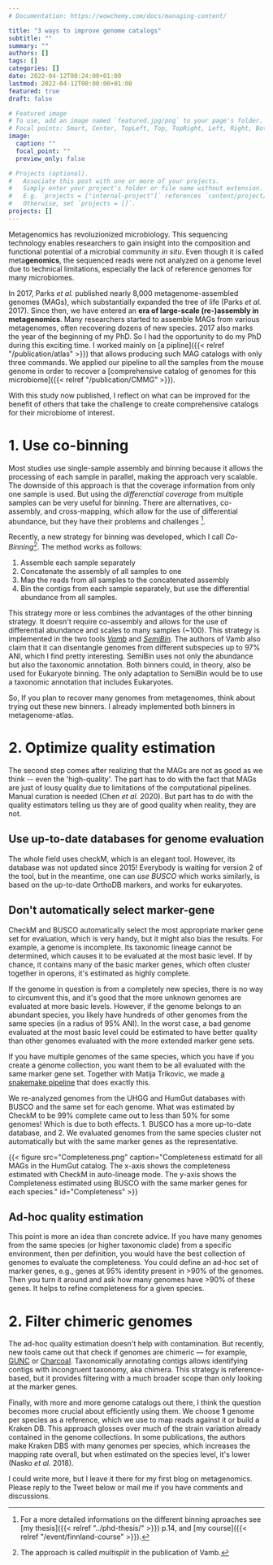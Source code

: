 ```yaml
---
# Documentation: https://wowchemy.com/docs/managing-content/

title: "3 ways to improve genome catalogs"
subtitle: ""
summary: ""
authors: []
tags: []
categories: []
date: 2022-04-12T00:24:00+01:00
lastmod: 2022-04-12T00:00:00+01:00
featured: true
draft: false

# Featured image
# To use, add an image named `featured.jpg/png` to your page's folder.
# Focal points: Smart, Center, TopLeft, Top, TopRight, Left, Right, BottomLeft, Bottom, BottomRight.
image:
  caption: ""
  focal_point: ""
  preview_only: false

# Projects (optional).
#   Associate this post with one or more of your projects.
#   Simply enter your project's folder or file name without extension.
#   E.g. `projects = ["internal-project"]` references `content/project/deep-learning/index.md`.
#   Otherwise, set `projects = []`.
projects: []
---
```


Metagenomics has revoluzionized microbiology. This sequencing technology enables researchers to gain insight into the composition and functional potential of a microbial community _in situ_. Even though it is called meta**genomics**, the sequenced reads were not analyzed on a genome level due to technical limitations, especially the lack of reference genomes for many microbiomes. 

In 2017, Parks _et al._ published nearly 8,000 metagenome-assembled genomes (MAGs), which substantially expanded the tree of life (Parks _et al._ 2017). Since then, we have entered an **era of large-scale (re-)assembly in metagenomics**. Many researchers started to assemble MAGs from various metagenomes, often recovering dozens of new species. 
2017 also marks the year of the beginning of my PhD. So I had the opportunity to do my PhD during this exciting time. I worked mainly on [a pipline]({{< relref "/publication/atlas" >}}) that allows producing such MAG catalogs with only three commands. We applied our pipeline to all the samples from the mouse genome in order to recover a [comprehensive catalog of genomes for this microbiome]({{< relref "/publication/CMMG" >}}).

With this study now published, I reflect on what can be improved for the benefit of others that take the challenge to create comprehensive catalogs for their microbiome of interest. 


# 1. Use co-binning

Most studies use single-sample assembly and binning because it allows the processing of each sample in parallel, making the approach very scalable. The downside of this approach is that the coverage information from only one sample is used. But using the _differenctial coverage_ from multiple samples can be very useful for binning. There are alternatives, co-assembly, and cross-mapping, which allow for the use of differential abundance, but they have their problems and challenges [^1]. 

[^1]: For a more detailed informations on the different binning aproaches see [my thesis]({{< relref "../phd-thesis/" >}}) p.14, and [my course]({{< relref "/event/finnland-course" >}}).

Recently, a new strategy for binning was developed, which I call *Co-Binning*[^2]. The method works as follows:
1. Assemble each sample separately
2. Concatenate the assembly of all samples to one
3. Map the reads from all samples to the concatenated assembly
4. Bin the contigs from each sample separately, but use the differential abundance from all samples.

This strategy more or less combines the advantages of the other binning strategy. It doesn't require co-assembly and allows for the use of differential abundance and scales to many samples (~100). This strategy is implemented in the two tools [*Vamb*](https://doi.org/10.1038/s41587-020-00777-4) and [*SemiBin*](https://doi.org/10.1038/s41587-020-00777-4). The authors of Vamb also claim that it can disentangle genomes from different subspecies up to 97% ANI, which I find pretty interesting. SemiBin uses not only the abundance but also the taxonomic annotation. Both binners could, in theory, also be used for Eukaryote binning. The only adaptation to SemiBin would be to use a taxonomic annotation that includes Eukaryotes.  

So, If you plan to recover many genomes from metagenomes, think about trying out these new binners. I already implemented both binners in metagenome-atlas.

[^2]: The approach is called *multisplit* in the publication of Vamb.


# 2. Optimize quality estimation

The second step comes after realizing that the MAGs are not as good as we think  -- even the 'high-quality'. The part has to do with the fact that MAGs are just of lousy quality due to limitations of the computational pipelines. Manual curation is needed (Chen _et al._ 2020).
But part has to do with the quality estimators telling us they are of good quality when reality, they are not. 

## Use up-to-date databases for genome evaluation
The whole field uses checkM, which is an elegant tool. However, its database was not updated since 2015! Everybody is waiting for version 2 of the tool, but in the meantime, one can *use BUSCO* which works similarly, is based on the up-to-date OrthoDB markers, and works for eukaryotes. 

## Don't automatically select marker-gene

CheckM and BUSCO automatically select the most appropriate marker gene set for evaluation, which is very handy, but it might also bias the results. For example, a genome is incomplete. Its taxonomic lineage cannot be determined, which causes it to be evaluated at the most basic level. If by chance, it contains many of the basic marker genes, which often cluster together in operons, it's estimated as highly complete.  

If the genome in question is from a completely new species, there is no way to circumvent this, and it's good that the more unknown genomes are evaluated at more basic levels. However, if the genome belongs to an abundant species, you likely have hundreds of other genomes from the same species (in a radius of 95% ANI). In the worst case, a bad genome evaluated at the most basic level could be estimated to have better quality than other genomes evaluated with the more extended marker gene sets.

If you have multiple genomes of the same species, which you have if you create a genome collection, you want them to be all evaluated with the same marker gene set. Together with Matija Trikovic, we made [a snakemake pipeline](https://github.com/trajkovski-lab/Quality-filtering) that does exactly this. 

We re-analyzed genomes from the UHGG and HumGut databases with BUSCO and the same set for each genome. What was estimated by CheckM to be 99% complete came out to less than 50% for some genomes! Which is due to both effects. 1. BUSCO has a more up-to-date database, and 2. We evaluated genomes from the same species cluster not automatically but with the same marker genes as the representative. 


{{< figure src="Completeness.png" caption="Completeness estimatd for all MAGs in the HumGut catalog. The x-axis shows the completeness estimated with CheckM in auto-lineage mode. The y-axis shows the Completeness estimated using BUSCO with the same marker genes for each species." id="Completeness" >}}

## Ad-hoc quality estimation
This point is more an idea than concrete advice. If you have many genomes from the same species (or higher taxonomic clade) from a specific environment, then per definition, you would have the best collection of genomes to evaluate the completeness. You could define an ad-hoc set of marker genes, e.g., genes at 95% identity present in >90% of the genomes. Then you turn it around and ask how many genomes have >90% of these genes. It helps to refine completeness for a given species.

# 2. Filter chimeric genomes
The ad-hoc quality estimation doesn't help with contamination. But recently, new tools came out that check if genomes are chimeric — for example, [GUNC](https://genomebiology.biomedcentral.com/articles/10.1186/s13059-021-02393-0) or [Charcoal](https://github.com/dib-lab/charcoal). Taxonomically annotating contigs allows identifying contigs with incongruent taxonomy, aka chimera. This strategy is reference-based, but it provides filtering with a much broader scope than only looking at the marker genes. 

Finally, with more and more genome catalogs out there, I think the question becomes more crucial about efficiently using them. We choose **1** genome per species as a reference, which we use to map reads against it or build a Kraken DB. This approach glosses over much of the strain variation already contained in the genome collections. In some publications, the authors make Kraken DBS with many genomes per species, which increases the mapping rate overall, but when estimated on the species level, it's lower (Nasko _et al._ 2018).

I could write more, but I leave it there for my first blog on metagenomics. Please reply to the Tweet below or mail me if you have comments and discussions. 



